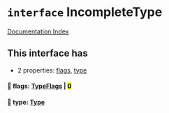 # `interface` IncompleteType

[Documentation Index](../README.md)

## This interface has

- 2 properties:
[flags](#-flags-typeflags--0),
[type](#-type-type)


#### 📄 flags: [TypeFlags](../enum.TypeFlags/README.md) | <mark>0</mark>



#### 📄 type: [Type](../interface.Type/README.md)




